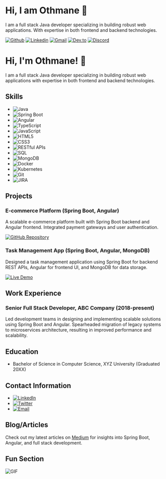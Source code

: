 # Hi, I am Othmane 👋


I am a full stack Java developer specializing in building robust web applications. With expertise in both frontend and backend technologies.

[![Github](https://img.shields.io/badge/Github-000?style=for-the-badge&logo=Github&logoColor=white)](https://github.com/gripexdev)
[![Linkedin](https://img.shields.io/badge/Linkedin-0e76a8?style=for-the-badge&logo=Linkedin&logoColor=white)](https://www.linkedin.com/in/othmane-sadiky-887a09221)
[![Gmail](https://img.shields.io/badge/Gmail-E4080A?style=for-the-badge&logo=Gmail&logoColor=white)](mailto:othmanesadiky@gmail.com)
[![Dev.to](https://img.shields.io/badge/Dev.to-000?style=for-the-badge&logo=Dev.to&logoColor=white)](https://dev.to/othmane_sadiky)
[![Discord](https://img.shields.io/badge/Discord-0a95ff?style=for-the-badge&logo=Discord&logoColor=white)](https://discordapp.com/users/gripex_)

<!--
- 🔭 I’m currently working on ...
- 🌱 I’m currently learning ...
- 👯 I’m looking to collaborate on ...
- 🤔 I’m looking for help with ...
- 💬 Ask me about ...
- 📫 How to reach me: ...
- 😄 Pronouns: ...
- ⚡ Fun fact: ...

-->


# Hi, I'm Othmane! 👋

I am a full stack Java developer specializing in building robust web applications with expertise in both frontend and backend technologies.

## Skills

- ![Java](https://img.shields.io/badge/Java-007396?style=for-the-badge&logo=java&logoColor=white)
- ![Spring Boot](https://img.shields.io/badge/Spring_Boot-6DB33F?style=for-the-badge&logo=spring-boot&logoColor=white)
- ![Angular](https://img.shields.io/badge/Angular-DD0031?style=for-the-badge&logo=angular&logoColor=white)
- ![TypeScript](https://img.shields.io/badge/TypeScript-3178C6?style=for-the-badge&logo=typescript&logoColor=white)
- ![JavaScript](https://img.shields.io/badge/JavaScript-F7DF1E?style=for-the-badge&logo=javascript&logoColor=black)
- ![HTML5](https://img.shields.io/badge/HTML5-E34F26?style=for-the-badge&logo=html5&logoColor=white)
- ![CSS3](https://img.shields.io/badge/CSS3-1572B6?style=for-the-badge&logo=css3&logoColor=white)
- ![RESTful APIs](https://img.shields.io/badge/RESTful_APIs-000000?style=for-the-badge&logo=rest&logoColor=white)
- ![SQL](https://img.shields.io/badge/SQL-4479A1?style=for-the-badge&logo=postgresql&logoColor=white)
- ![MongoDB](https://img.shields.io/badge/MongoDB-47A248?style=for-the-badge&logo=mongodb&logoColor=white)
- ![Docker](https://img.shields.io/badge/Docker-2496ED?style=for-the-badge&logo=docker&logoColor=white)
- ![Kubernetes](https://img.shields.io/badge/Kubernetes-326CE5?style=for-the-badge&logo=kubernetes&logoColor=white)
- ![Git](https://img.shields.io/badge/Git-F05032?style=for-the-badge&logo=git&logoColor=white)
- ![JIRA](https://img.shields.io/badge/JIRA-0052CC?style=for-the-badge&logo=jira&logoColor=white)

## Projects

### E-commerce Platform (Spring Boot, Angular)

A scalable e-commerce platform built with Spring Boot backend and Angular frontend. Integrated payment gateways and user authentication.

[![GitHub Repository](https://img.shields.io/badge/GitHub-000?style=for-the-badge&logo=github&logoColor=white)](https://github.com/your-username/e-commerce-app)

### Task Management App (Spring Boot, Angular, MongoDB)

Designed a task management application using Spring Boot for backend REST APIs, Angular for frontend UI, and MongoDB for data storage.

[![Live Demo](https://img.shields.io/badge/Live_Demo-000?style=for-the-badge&logo=heroku&logoColor=white)](https://your-task-app-demo.com)

## Work Experience

### Senior Full Stack Developer, ABC Company (2018-present)

Led development teams in designing and implementing scalable solutions using Spring Boot and Angular. Spearheaded migration of legacy systems to microservices architecture, resulting in improved performance and scalability.

## Education

- Bachelor of Science in Computer Science, XYZ University (Graduated 20XX)

## Contact Information

- [![LinkedIn](https://img.shields.io/badge/LinkedIn-0077B5?style=for-the-badge&logo=linkedin&logoColor=white)](https://www.linkedin.com/in/your-linkedin-username)
- [![Twitter](https://img.shields.io/badge/Twitter-1DA1F2?style=for-the-badge&logo=twitter&logoColor=white)](https://twitter.com/your-twitter-handle)
- [![Email](https://img.shields.io/badge/Email-EA4335?style=for-the-badge&logo=gmail&logoColor=white)](mailto:your-email@gmail.com)

## Blog/Articles

Check out my latest articles on [Medium](https://medium.com/@your-medium-username) for insights into Spring Boot, Angular, and full stack development.

## Fun Section

![GIF](https://media.giphy.com/media/3o6Zt5CezIOh6y2p4w/giphy.gif)
